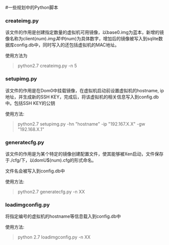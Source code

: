 #一些规划中的Python脚本

### createimg.py

该文件的作用是创建指定数量的虚拟机可用镜像，以base0.img为蓝本，新增的镜像名称为client$(num).img  其中$(num)为具体数字，增加后的镜像被写入到sqlite数据库config.db中，同时写入的还包括虚拟机的MAC地址。

使用方法为 
> python2.7 createimg.py -n 5

### setupimg.py

该文件的作用是在Dom0中挂载镜像，在虚拟机启动前设置虚拟机的hostname, ip地址，并生成新的SSH KEY，完成后，将该虚拟机的相关信息写入到config.db中。包括SSH KEY的公钥

使用方法:
> python2.7 setupimg.py -hn "hostname" -ip "192.167.X.X" -gw "192.168.X.1" 

### generatecfg.py

该文件的作用是为某个特定的镜像创建配置文件，使其能够被Xen启动，文件保存于./cfg/下，以domU$(num).cfg的形式命名。

文件名会被写入到config.db中

使用方法:
> python2.7 generatecfg.py -n XX

### loadimgconfig.py

将指定编号的虚拟机的hostname等信息载入到config.db中

使用方法:
> python 2.7 loadimgconfig.py -n XX




